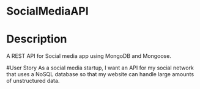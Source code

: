 # SocialMediaAPI
# Description
A REST API for Social media app using MongoDB and Mongoose.

#User Story
As a social media startup, I want an API for my social network that uses a NoSQL database so that my website can handle large amounts of unstructured data.

